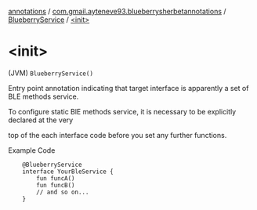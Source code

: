 [annotations](../../index.md) / [com.gmail.ayteneve93.blueberrysherbetannotations](../index.md) / [BlueberryService](index.md) / [&lt;init&gt;](./-init-.md)

# &lt;init&gt;

(JVM) `BlueberryService()`

Entry point annotation indicating that target interface is apparently a set of BLE methods service.

To configure static BlE methods service, it is necessary to be explicitly declared at the very

top of the each interface code before you set any further functions.

Example Code

```
    @BlueberryService
    interface YourBleService {
        fun funcA()
        fun funcB()
        // and so on...
    }
```

